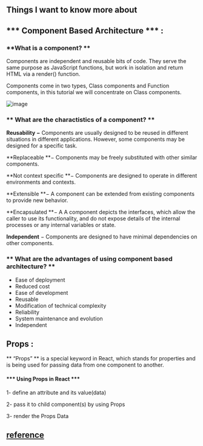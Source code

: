 ## Things I want to know more about 


## *** Component Based Architecture *** :



### **What is a component? **

Components are independent and reusable bits of code. They serve the same purpose as JavaScript functions, but work in isolation and return HTML via a render() function.

Components come in two types, Class components and Function components, in this tutorial we will concentrate on Class components. 



![image](https://www.techdiagonal.com/wp-content/uploads/2019/08/React-components-blog-image.jpg)


### ** What are the charactistics of a component? **

**Reusability −** Components are usually designed to be reused in different situations in different applications. However, some components may be designed for a specific task.

**Replaceable **− Components may be freely substituted with other similar components.

**Not context specific **− Components are designed to operate in different environments and contexts.

**Extensible **− A component can be extended from existing components to provide new behavior.

**Encapsulated **− A A component depicts the interfaces, which allow the caller to use its functionality, and do not expose details of the internal processes or any internal variables or state.

**Independent** − Components are designed to have minimal dependencies on other components.


### ** What are the advantages of using component based architecture? **
* Ease of deployment 
* Reduced cost 
* Ease of development 
* Reusable
* Modification of technical complexity
* Reliability
* System maintenance and evolution 
* Independent


## Props :

** “Props” ** is a special keyword in React, which stands for properties and is being used for passing data from one component to another.




#### *** Using Props in React ***


1- define an attribute and its value(data)

2-  pass it to child component(s) by using Props

3- render the Props Data


## [reference](https://www.tutorialspoint.com/software_architecture_design/component_based_architecture.htm)